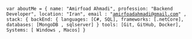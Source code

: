 <code>var aboutMe = { 
    name: "Amirfoad Ahmadi",
    profession: "Backend Developer",
    location: "Iran",
    email : "amirfoadahmadi@gmail.com" ,
    stack: {
        backEnd: {
        languages: [C#, SQL],
        frameworks: [.netCore],
        databases: [MongoDB , sqlserver]
    }
    tools: [Git, GitHub, Docker],
    Systems: [ Windows , Macos]
}
</code>
<!--
**amirfoad/Amirfoad** is a ✨ _special_ ✨ repository because its `README.md` (this file) appears on your GitHub profile.

Here are some ideas to get you started:

- 🔭 I’m currently working on ...
- 🌱 I’m currently learning ...
- 👯 I’m looking to collaborate on ...
- 🤔 I’m looking for help with ...
- 💬 Ask me about ...
- 📫 How to reach me: ...
- 😄 Pronouns: ...
- ⚡ Fun fact: ...
-->
